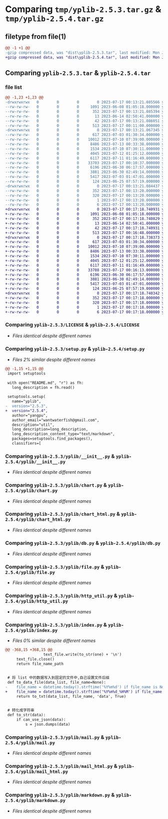 # Comparing `tmp/yplib-2.5.3.tar.gz` & `tmp/yplib-2.5.4.tar.gz`

## filetype from file(1)

```diff
@@ -1 +1 @@
-gzip compressed data, was "dist\yplib-2.5.3.tar", last modified: Mon Jul 17 00:13:21 2023, max compression
+gzip compressed data, was "dist\yplib-2.5.4.tar", last modified: Mon Jul 17 00:17:18 2023, max compression
```

## Comparing `yplib-2.5.3.tar` & `yplib-2.5.4.tar`

### file list

```diff
@@ -1,23 +1,23 @@
-drwxrwxrwx   0        0        0        0 2023-07-17 00:13:21.085566 yplib-2.5.3/
--rw-rw-rw-   0        0        0     1091 2023-06-08 01:05:18.000000 yplib-2.5.3/LICENSE
--rw-rw-rw-   0        0        0      352 2023-07-17 00:13:21.085394 yplib-2.5.3/PKG-INFO
--rw-rw-rw-   0        0        0       13 2023-06-14 02:50:41.000000 yplib-2.5.3/README.md
--rw-rw-rw-   0        0        0       42 2023-07-17 00:13:21.086051 yplib-2.5.3/setup.cfg
--rw-rw-rw-   0        0        0      513 2023-07-17 00:11:00.000000 yplib-2.5.3/setup.py
-drwxrwxrwx   0        0        0        0 2023-07-17 00:13:21.067345 yplib-2.5.3/yplib/
--rw-rw-rw-   0        0        0      617 2023-07-03 01:30:34.000000 yplib-2.5.3/yplib/__init__.py
--rw-rw-rw-   0        0        0    10012 2023-07-10 07:39:00.000000 yplib-2.5.3/yplib/chart.py
--rw-rw-rw-   0        0        0     8406 2023-07-13 00:33:38.000000 yplib-2.5.3/yplib/chart_html.py
--rw-rw-rw-   0        0        0     1534 2023-07-10 07:30:11.000000 yplib-2.5.3/yplib/db.py
--rw-rw-rw-   0        0        0     4045 2023-07-12 01:25:12.000000 yplib-2.5.3/yplib/file.py
--rw-rw-rw-   0        0        0     6117 2023-07-11 01:16:49.000000 yplib-2.5.3/yplib/http_util.py
--rw-rw-rw-   0        0        0    33703 2023-07-17 00:10:37.000000 yplib-2.5.3/yplib/index.py
--rw-rw-rw-   0        0        0     6196 2023-06-30 06:17:57.000000 yplib-2.5.3/yplib/mail.py
--rw-rw-rw-   0        0        0     3881 2023-06-30 02:49:14.000000 yplib-2.5.3/yplib/mail_html.py
--rw-rw-rw-   0        0        0     5417 2023-07-03 01:47:01.000000 yplib-2.5.3/yplib/markdown.py
--rw-rw-rw-   0        0        0      124 2023-06-25 07:57:19.000000 yplib-2.5.3/yplib/temp.py
-drwxrwxrwx   0        0        0        0 2023-07-17 00:13:21.084437 yplib-2.5.3/yplib.egg-info/
--rw-rw-rw-   0        0        0      352 2023-07-17 00:13:20.000000 yplib-2.5.3/yplib.egg-info/PKG-INFO
--rw-rw-rw-   0        0        0      320 2023-07-17 00:13:20.000000 yplib-2.5.3/yplib.egg-info/SOURCES.txt
--rw-rw-rw-   0        0        0        1 2023-07-17 00:13:20.000000 yplib-2.5.3/yplib.egg-info/dependency_links.txt
--rw-rw-rw-   0        0        0        6 2023-07-17 00:13:20.000000 yplib-2.5.3/yplib.egg-info/top_level.txt
+drwxrwxrwx   0        0        0        0 2023-07-17 00:17:18.740931 yplib-2.5.4/
+-rw-rw-rw-   0        0        0     1091 2023-06-08 01:05:18.000000 yplib-2.5.4/LICENSE
+-rw-rw-rw-   0        0        0      352 2023-07-17 00:17:18.740829 yplib-2.5.4/PKG-INFO
+-rw-rw-rw-   0        0        0       13 2023-06-14 02:50:41.000000 yplib-2.5.4/README.md
+-rw-rw-rw-   0        0        0       42 2023-07-17 00:17:18.740931 yplib-2.5.4/setup.cfg
+-rw-rw-rw-   0        0        0      513 2023-07-17 00:16:48.000000 yplib-2.5.4/setup.py
+drwxrwxrwx   0        0        0        0 2023-07-17 00:17:18.738373 yplib-2.5.4/yplib/
+-rw-rw-rw-   0        0        0      617 2023-07-03 01:30:34.000000 yplib-2.5.4/yplib/__init__.py
+-rw-rw-rw-   0        0        0    10012 2023-07-10 07:39:00.000000 yplib-2.5.4/yplib/chart.py
+-rw-rw-rw-   0        0        0     8406 2023-07-13 00:33:38.000000 yplib-2.5.4/yplib/chart_html.py
+-rw-rw-rw-   0        0        0     1534 2023-07-10 07:30:11.000000 yplib-2.5.4/yplib/db.py
+-rw-rw-rw-   0        0        0     4045 2023-07-12 01:25:12.000000 yplib-2.5.4/yplib/file.py
+-rw-rw-rw-   0        0        0     6117 2023-07-11 01:16:49.000000 yplib-2.5.4/yplib/http_util.py
+-rw-rw-rw-   0        0        0    33708 2023-07-17 00:16:13.000000 yplib-2.5.4/yplib/index.py
+-rw-rw-rw-   0        0        0     6196 2023-06-30 06:17:57.000000 yplib-2.5.4/yplib/mail.py
+-rw-rw-rw-   0        0        0     3881 2023-06-30 02:49:14.000000 yplib-2.5.4/yplib/mail_html.py
+-rw-rw-rw-   0        0        0     5417 2023-07-03 01:47:01.000000 yplib-2.5.4/yplib/markdown.py
+-rw-rw-rw-   0        0        0      124 2023-06-25 07:57:19.000000 yplib-2.5.4/yplib/temp.py
+drwxrwxrwx   0        0        0        0 2023-07-17 00:17:18.740342 yplib-2.5.4/yplib.egg-info/
+-rw-rw-rw-   0        0        0      352 2023-07-17 00:17:18.000000 yplib-2.5.4/yplib.egg-info/PKG-INFO
+-rw-rw-rw-   0        0        0      320 2023-07-17 00:17:18.000000 yplib-2.5.4/yplib.egg-info/SOURCES.txt
+-rw-rw-rw-   0        0        0        1 2023-07-17 00:17:18.000000 yplib-2.5.4/yplib.egg-info/dependency_links.txt
+-rw-rw-rw-   0        0        0        6 2023-07-17 00:17:18.000000 yplib-2.5.4/yplib.egg-info/top_level.txt
```

### Comparing `yplib-2.5.3/LICENSE` & `yplib-2.5.4/LICENSE`

 * *Files identical despite different names*

### Comparing `yplib-2.5.3/setup.py` & `yplib-2.5.4/setup.py`

 * *Files 2% similar despite different names*

```diff
@@ -1,15 +1,15 @@
 import setuptools
 
 with open("README.md", "r") as fh:
   long_description = fh.read()
 
 setuptools.setup(
   name="yplib",
-  version="2.5.3",
+  version="2.5.4",
   author="yangpu",
   author_email="wantwaterfish@gmail.com",
   description="util",
   long_description=long_description,
   long_description_content_type="text/markdown",
   packages=setuptools.find_packages(),
   classifiers=[
```

### Comparing `yplib-2.5.3/yplib/__init__.py` & `yplib-2.5.4/yplib/__init__.py`

 * *Files identical despite different names*

### Comparing `yplib-2.5.3/yplib/chart.py` & `yplib-2.5.4/yplib/chart.py`

 * *Files identical despite different names*

### Comparing `yplib-2.5.3/yplib/chart_html.py` & `yplib-2.5.4/yplib/chart_html.py`

 * *Files identical despite different names*

### Comparing `yplib-2.5.3/yplib/db.py` & `yplib-2.5.4/yplib/db.py`

 * *Files identical despite different names*

### Comparing `yplib-2.5.3/yplib/file.py` & `yplib-2.5.4/yplib/file.py`

 * *Files identical despite different names*

### Comparing `yplib-2.5.3/yplib/http_util.py` & `yplib-2.5.4/yplib/http_util.py`

 * *Files identical despite different names*

### Comparing `yplib-2.5.3/yplib/index.py` & `yplib-2.5.4/yplib/index.py`

 * *Files 0% similar despite different names*

```diff
@@ -368,15 +368,15 @@
                 text_file.write(to_str(one) + '\n')
     text_file.close()
     return file_name_path
 
 
 # 将 list 中的数据写入到固定的文件中,自己设置文件后缀
 def to_data_file(data_list, file_name=None):
-    file_name = datetime.today().strftime('%Y%m%d') if file_name is None else file_name
+    file_name = datetime.today().strftime('%Y%m%d_%H%M') if file_name is None else file_name
     return to_txt(data_list, file_name, 'data', True)
 
 
 # 转化成字符串
 def to_str(data):
     if can_use_json(data):
         s = json.dumps(data)
```

### Comparing `yplib-2.5.3/yplib/mail.py` & `yplib-2.5.4/yplib/mail.py`

 * *Files identical despite different names*

### Comparing `yplib-2.5.3/yplib/mail_html.py` & `yplib-2.5.4/yplib/mail_html.py`

 * *Files identical despite different names*

### Comparing `yplib-2.5.3/yplib/markdown.py` & `yplib-2.5.4/yplib/markdown.py`

 * *Files identical despite different names*

